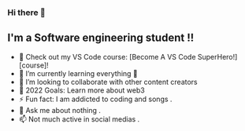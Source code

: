 ### Hi there 👋



## I'm a Software engineering student !!

- 🔭 Check out my VS Code course: [Become A VS Code SuperHero!][course]!
- 🌱 I’m currently learning everything 🤣
- 👯 I’m looking to collaborate with other content creators
- 🥅 2022 Goals: Learn more about web3 
- ⚡ Fun fact: I am addicted to coding and songs .
- 💬 Ask me about nothing .
- 📫 Not much active in social medias .




